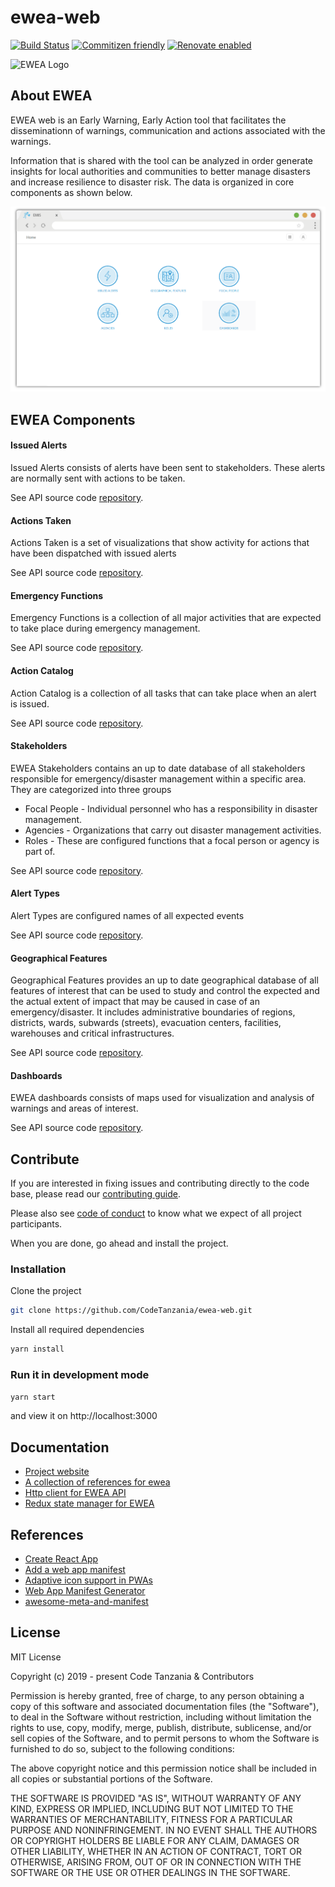 # ewea-web

[![Build Status](https://travis-ci.com/CodeTanzania/ewea-web.svg?branch=develop)](https://travis-ci.org/CodeTanzania/ewea-web)
[![Commitizen friendly](https://img.shields.io/badge/commitizen-friendly-brightgreen.svg)](http://commitizen.github.io/cz-cli/)
[![Renovate enabled](https://img.shields.io/badge/renovate-enabled-brightgreen.svg)](https://renovatebot.com/)

<img src="docs/images/logo.svg" 
alt="EWEA Logo" width="100" height="auto" />

## About EWEA

EWEA web is an Early Warning, Early Action tool that facilitates the disseminationn of warnings, communication and actions associated with the warnings.

Information that is shared with the tool can be analyzed in order generate insights for local authorities and communities to better manage disasters and increase resilience to disaster risk. The data is organized in core components as shown below.

![EWEA Homepage](docs/images/home.png 'EWEA Homepage')

## EWEA Components

#### Issued Alerts

Issued Alerts consists of alerts have been sent to stakeholders. These alerts are normally sent with actions to be taken.

See API source code [repository](https://github.com/CodeTanzania/emis-alert).

#### Actions Taken

Actions Taken is a set of visualizations that show activity for actions that have been dispatched with issued alerts

See API source code [repository](https://github.com/CodeTanzania/emis-stakeholder).

#### Emergency Functions

Emergency Functions is a collection of all major activities that are expected to take place during emergency management.

See API source code [repository](https://github.com/CodeTanzania/emis-stakeholder).

#### Action Catalog

Action Catalog is a collection of all tasks that can take place when an alert is issued.

See API source code [repository](https://github.com/CodeTanzania/emis-stakeholder).

#### Stakeholders

EWEA Stakeholders contains an up to date database of all stakeholders responsible for emergency/disaster management within a specific area. They are categorized into three groups

- Focal People - Individual personnel who has a responsibility in disaster management.
- Agencies - Organizations that carry out disaster management activities.
- Roles - These are configured functions that a focal person or agency is part of.

See API source code [repository](https://github.com/CodeTanzania/emis-stakeholder).

#### Alert Types

Alert Types are configured names of all expected events

See API source code [repository](https://github.com/CodeTanzania/emis-alert).

#### Geographical Features

Geographical Features provides an up to date geographical database of all features of interest that can be used to study and control the expected and the actual extent of impact that may be caused in case of an emergency/disaster. It includes administrative boundaries of regions, districts, wards, subwards (streets), evacuation centers, facilities, warehouses and critical infrastructures.

See API source code [repository](https://github.com/CodeTanzania/emis-feature).

#### Dashboards

EWEA dashboards consists of maps used for visualization and analysis of warnings and areas of interest.

See API source code [repository]().

## Contribute

If you are interested in fixing issues and contributing directly to the code base, please read our [contributing guide](https://github.com/CodeTanzania/ewea-web/blob/develop/CONTRIBUTING.md).

Please also see [code of conduct](https://github.com/CodeTanzania/ewea-web/blob/develop/CONTRIBUTING.md) to know what we expect of all project participants.

When you are done, go ahead and install the project.

### Installation

Clone the project

```sh
git clone https://github.com/CodeTanzania/ewea-web.git
```

Install all required dependencies

```sh
yarn install
```

### Run it in development mode

```sh
yarn start
```

and view it on http://localhost:3000

## Documentation

- [Project website]()
- [A collection of references for ewea]()
- [Http client for EWEA API](https://github.com/CodeTanzania/ewea-api-client)
- [Redux state manager for EWEA](https://github.com/CodeTanzania/ewea-api-states)

## References

- [Create React App](https://create-react-app.dev/)
- [Add a web app manifest](https://web.dev/add-manifest/)
- [Adaptive icon support in PWAs](https://web.dev/maskable-icon/)
- [Web App Manifest Generator](https://app-manifest.firebaseapp.com/)
- [awesome-meta-and-manifest](https://github.com/gokulkrishh/awesome-meta-and-manifest)

## License

MIT License

Copyright (c) 2019 - present Code Tanzania & Contributors

Permission is hereby granted, free of charge, to any person obtaining a copy of this software and associated documentation files (the "Software"), to deal in the Software without restriction, including without limitation the rights to use, copy, modify, merge, publish, distribute, sublicense, and/or sell copies of the Software, and to permit persons to whom the Software is furnished to do so, subject to the following conditions:

The above copyright notice and this permission notice shall be included in all copies or substantial portions of the Software.

THE SOFTWARE IS PROVIDED "AS IS", WITHOUT WARRANTY OF ANY KIND, EXPRESS OR IMPLIED, INCLUDING BUT NOT LIMITED TO THE WARRANTIES OF MERCHANTABILITY, FITNESS FOR A PARTICULAR PURPOSE AND NONINFRINGEMENT. IN NO EVENT SHALL THE AUTHORS OR COPYRIGHT HOLDERS BE LIABLE FOR ANY CLAIM, DAMAGES OR OTHER LIABILITY, WHETHER IN AN ACTION OF CONTRACT, TORT OR OTHERWISE, ARISING FROM, OUT OF OR IN CONNECTION WITH THE SOFTWARE OR THE USE OR OTHER DEALINGS IN THE SOFTWARE.
